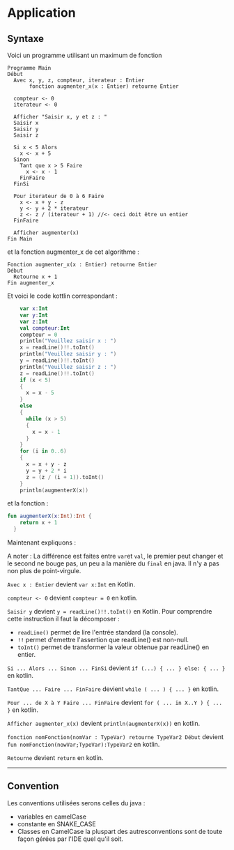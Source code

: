 # Application

## Syntaxe
Voici un programme utilisant un maximum de fonction
```
Programme Main
Début
  Avec x, y, z, compteur, iterateur : Entier
       fonction augmenter_x(x : Entier) retourne Entier

  compteur <- 0
  iterateur <- 0

  Afficher "Saisir x, y et z : "
  Saisir x
  Saisir y
  Saisir z

  Si x < 5 Alors
    x <- x + 5
  Sinon
    Tant que x > 5 Faire
      x <- x - 1
    FinFaire
  FinSi

  Pour iterateur de 0 à 6 Faire
    x <- x + y - z
    y <- y + 2 * iterateur
    z <- z / (iterateur + 1) //<- ceci doit être un entier
  FinFaire
  
  Afficher augmenter(x)
Fin Main
```
et la fonction augmenter_x de cet algorithme :
```
Fonction augmenter_x(x : Entier) retourne Entier
Début
  Retourne x + 1
Fin augmenter_x
```

Et voici le code kottlin correspondant :
```kotlin
    var x:Int
    var y:Int
    var z:Int
    val compteur:Int
    compteur = 0
    println("Veuillez saisir x : ")
    x = readLine()!!.toInt()
    println("Veuillez saisir y : ")
    y = readLine()!!.toInt()
    println("Veuillez saisir z : ")
    z = readLine()!!.toInt()
    if (x < 5)
    {
      x = x - 5
    }
    else
    {
      while (x > 5)
      {
        x = x - 1
      }
    }
    for (i in 0..6)
    {
      x = x + y - z
      y = y + 2 * i
      z = (z / (i + 1)).toInt()
    }
    println(augmenterX(x))
```
et la fonction :
```kotlin
fun augmenterX(x:Int):Int {
    return x + 1
  }
```
Maintenant expliquons :

A noter : La différence est faites entre `var`et `val`, le premier peut changer et le second ne bouge pas, un peu a la manière du `final` en java. Il n'y a pas non plus de point-virgule.

`Avec x : Entier` devient `var x:Int` en Kotlin.

`compteur <- 0` devient `compteur = 0` en kotlin.

`Saisir y` devient `y = readLine()!!.toInt()` en Kotlin. Pour comprendre cette instruction il faut la décomposer :
- `readLine()` permet de lire l'entrée standard (la console).
- `!!` permet d'emettre l'assertion que readLine() est non-null.
- `toInt()` permet de transformer la valeur obtenue par readLine() en entier.

`Si ... Alors ... Sinon ... FinSi` devient `if (...) { ... } else: { ... }` en kotlin.

`TantQue ... Faire ... FinFaire` devient `while ( ... ) { ... }` en kotlin.

`Pour ... de X à Y Faire ... FinFaire` devient `for ( ... in X..Y ) { ... }` en kotlin.

`Afficher augmenter_x(x)` devient `println(augmenterX(x))` en kotlin.

`fonction nomFonction(nomVar : TypeVar) retourne TypeVar2 Début` devient `fun nomFonction(nowVar;TypeVar):TypeVar2` en kotlin.

`Retourne` devient `return` en kotlin.

___

## Convention
Les conventions utilisées serons celles du java :
- variables en camelCase
- constante en SNAKE_CASE
- Classes en CamelCase
la pluspart des autresconventions sont de toute façon gérées par l'IDE quel qu'il soit.
